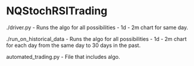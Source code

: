 # NQStochRSITrading
./driver.py - Runs the algo for all possibilities - 1d - 2m chart for same day. 

./run_on_historical_data - Runs the algo for all possibilities - 1d - 2m chart for each day from the same day to 30 days in the past. 

automated_trading.py - File that includes algo. 

